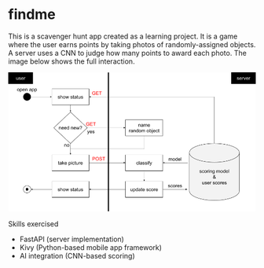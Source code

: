 # findme

This is a scavenger hunt app created as a learning project.
It is a game where the user earns points by taking photos of randomly-assigned objects.
A server uses a CNN to judge how many points to award each photo.
The image below shows the full interaction.

![overview](./media/overview.png)

Skills exercised
- FastAPI (server implementation)
- Kivy (Python-based mobile app framework)
- AI integration (CNN-based scoring)